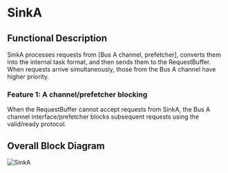 # SinkA

## Functional Description
SinkA processes requests from [Bus A channel, prefetcher], converts them into
the internal task format, and then sends them to the RequestBuffer. When
requests arrive simultaneously, those from the Bus A channel have higher
priority.

### Feature 1: A channel/prefetcher blocking
When the RequestBuffer cannot accept requests from SinkA, the Bus A channel
interface/prefetcher blocks subsequent requests using the valid/ready protocol.

## Overall Block Diagram
![SinkA](./figure/SinkA.svg)
